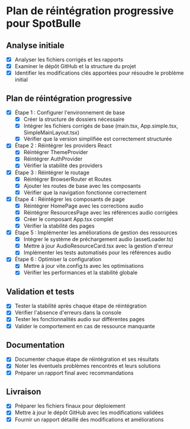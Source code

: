 # Plan de réintégration progressive pour SpotBulle

## Analyse initiale
- [x] Analyser les fichiers corrigés et les rapports
- [x] Examiner le dépôt GitHub et la structure du projet
- [x] Identifier les modifications clés apportées pour résoudre le problème initial

## Plan de réintégration progressive
- [x] Étape 1 : Configurer l'environnement de base
  - [x] Créer la structure de dossiers nécessaire
  - [x] Intégrer les fichiers corrigés de base (main.tsx, App.simple.tsx, SimpleMainLayout.tsx)
  - [x] Vérifier que la version simplifiée est correctement structurée

- [x] Étape 2 : Réintégrer les providers React
  - [x] Réintégrer ThemeProvider
  - [x] Réintégrer AuthProvider
  - [x] Vérifier la stabilité des providers

- [x] Étape 3 : Réintégrer le routage
  - [x] Réintégrer BrowserRouter et Routes
  - [x] Ajouter les routes de base avec les composants
  - [x] Vérifier que la navigation fonctionne correctement

- [x] Étape 4 : Réintégrer les composants de page
  - [x] Réintégrer HomePage avec les corrections audio
  - [x] Réintégrer ResourcesPage avec les références audio corrigées
  - [x] Créer le composant App.tsx complet
  - [x] Vérifier la stabilité des pages

- [x] Étape 5 : Implémenter les améliorations de gestion des ressources
  - [x] Intégrer le système de préchargement audio (assetLoader.ts)
  - [x] Mettre à jour AudioResourceCard.tsx avec la gestion d'erreur
  - [x] Implémenter les tests automatisés pour les références audio

- [x] Étape 6 : Optimiser la configuration
  - [x] Mettre à jour vite.config.ts avec les optimisations
  - [x] Vérifier les performances et la stabilité globale

## Validation et tests
- [x] Tester la stabilité après chaque étape de réintégration
- [x] Vérifier l'absence d'erreurs dans la console
- [x] Tester les fonctionnalités audio sur différentes pages
- [x] Valider le comportement en cas de ressource manquante

## Documentation
- [x] Documenter chaque étape de réintégration et ses résultats
- [x] Noter les éventuels problèmes rencontrés et leurs solutions
- [x] Préparer un rapport final avec recommandations

## Livraison
- [x] Préparer les fichiers finaux pour déploiement
- [x] Mettre à jour le dépôt GitHub avec les modifications validées
- [x] Fournir un rapport détaillé des modifications et améliorations
